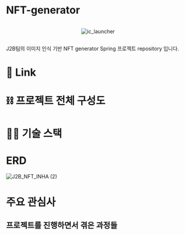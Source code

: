 # NFT-generator

<div style="display: flex; justify-content: center">

![ic_launcher](https://user-images.githubusercontent.com/66549638/201521745-bce282a8-20a3-4c9d-9efd-93fd3ec52ac9.png)

</div>

J2B팀의 이미지 인식 기반 NFT generator Spring 프로젝트 repository 입니다.


# 🔗 Link

# ⛓️ 프로젝트 전체 구성도

# 🧑‍💻 기술 스택

# ERD
![J2B_NFT_INHA (2)](https://user-images.githubusercontent.com/66549638/203063638-b5a08cdd-7c0c-46bb-b37d-57de2e04041a.png)

# 주요 관심사

## 프로젝트를 진행하면서 겪은 과정들